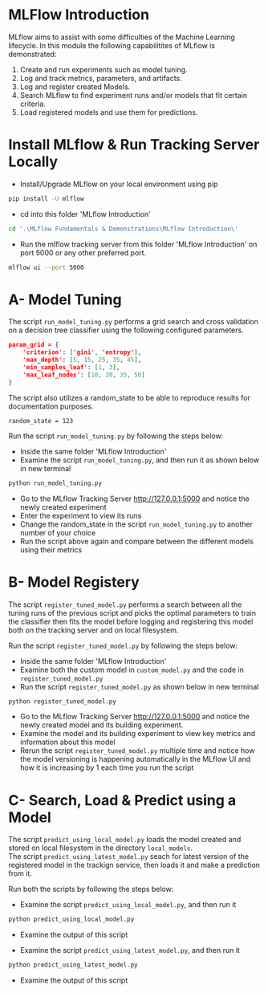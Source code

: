 # MLFlow Introduction
MLflow aims to assist with some difficulties of the Machine Learning lifecycle. 
In this module the following capabilitites of MLflow is demonstrated:
1) Create and run experiments such as model tuning.
2) Log and track metrics, parameters, and artifacts. 
3) Log and register created Models.
4) Search MLflow to find experiment runs and/or models that fit certain criteria.
5) Load registered models and use them for predictions.

# Install MLflow & Run Tracking Server Locally
- Install/Upgrade MLflow on your local environment using pip
```sh
pip install -U mlflow
```
- cd into this folder 'MLflow Introduction'
```sh
cd '.\MLflow Fundamentals & Demonstrations\MLflow Introduction\'
```
- Run the mlflow tracking server from this folder 'MLflow Introduction' on port 5000 or any other preferred port.
```sh
mlflow ui --port 5000
```

# A- Model Tuning
The script <code>run_model_tuning.py</code> performs a grid search and cross validation on a decision tree classifier using the following configured parameters.

```json
param_grid = {
    'criterion': ['gini', 'entropy'],
    'max_depth': [5, 15, 25, 35, 45],
    'min_samples_leaf': [1, 3],
    'max_leaf_nodes': [10, 20, 35, 50]
}
```
The script also utilizes a random_state to be able to reproduce results for documentation purposes.
```
random_state = 123
```
Run the script <code>run_model_tuning.py</code> by following the steps below:
- Inside the same folder 'MLflow Introduction'
- Examine the script <code>run_model_tuning.py</code>, and then run it as shown below in new terminal
```sh
python run_model_tuning.py
```
- Go to the MLflow Tracking Server http://127.0.0.1:5000 and notice the newly created experiment
- Enter the experiment to view its runs
- Change the random_state in the script <code>run_model_tuning.py</code> to another number of your choice
- Run the script above again and compare between the different models using their metrics

# B- Model Registery
The script <code>register_tuned_model.py</code> performs a search between all the tuning runs of the previous script and picks the optimal parameters to train the classifier then fits the model before logging and registering this model both on the tracking server and on local filesystem.

Run the script <code>register_tuned_model.py</code> by following the steps below:
- Inside the same folder 'MLflow Introduction'
- Examine both the custom model in <code>custom_model.py</code> and the code in <code>register_tuned_model.py</code>
- Run the script <code>register_tuned_model.py</code> as shown below in new terminal
```sh
python register_tuned_model.py
```
- Go to the MLflow Tracking Server http://127.0.0.1:5000 and notice the newly created model and its building experiment.
- Examine the model and its building experiment to view key metrics and information about this model
- Rerun the script <code>register_tuned_model.py</code> multiple time and notice how the model versioning is happening automatically in the MLflow UI and how it is increasing by 1 each time you run the script

# C- Search, Load & Predict using a Model
The script <code>predict_using_local_model.py</code> loads the model created and stored on local filesystem in the directory <code>local_models</code>.<br/>
The script <code>predict_using_latest_model.py</code> seach for latest version of the registered model in the trackign service, then loads it and make a prediction from it.

Run both the scripts by following the steps below:
- Examine the script <code>predict_using_local_model.py</code>, and then run it
```sh
python predict_using_local_model.py
```
- Examine the output of this script

- Examine the script <code>predict_using_latest_model.py</code>, and then run it
```sh
python predict_using_latest_model.py
```
- Examine the output of this script